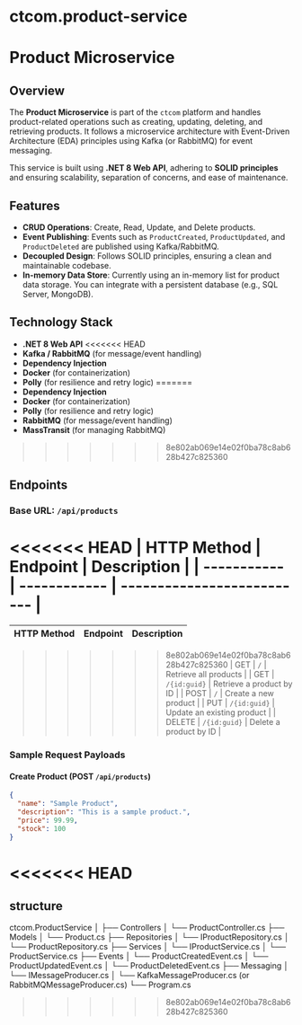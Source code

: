 # ctcom.product-service

# Product Microservice

## Overview

The **Product Microservice** is part of the `ctcom` platform and handles product-related operations such as creating, updating, deleting, and retrieving products. It follows a microservice architecture with Event-Driven Architecture (EDA) principles using Kafka (or RabbitMQ) for event messaging.

This service is built using **.NET 8 Web API**, adhering to **SOLID principles** and ensuring scalability, separation of concerns, and ease of maintenance.

## Features

- **CRUD Operations**: Create, Read, Update, and Delete products.
- **Event Publishing**: Events such as `ProductCreated`, `ProductUpdated`, and `ProductDeleted` are published using Kafka/RabbitMQ.
- **Decoupled Design**: Follows SOLID principles, ensuring a clean and maintainable codebase.
- **In-memory Data Store**: Currently using an in-memory list for product data storage. You can integrate with a persistent database (e.g., SQL Server, MongoDB).

## Technology Stack

- **.NET 8 Web API**
<<<<<<< HEAD
- **Kafka / RabbitMQ** (for message/event handling)
- **Dependency Injection**
- **Docker** (for containerization)
- **Polly** (for resilience and retry logic)
=======
- **Dependency Injection**
- **Docker** (for containerization)
- **Polly** (for resilience and retry logic)
- **RabbitMQ** (for message/event handling)
- **MassTransit** (for managing RabbitMQ)
>>>>>>> 8e802ab069e14e02f0ba78c8ab628b427c825360

## Endpoints

### Base URL: `/api/products`

<<<<<<< HEAD
| HTTP Method | Endpoint     | Description                |
| ----------- | ------------ | -------------------------- |
=======
| HTTP Method | Endpoint       | Description                |
| ----------- | -------------- | -------------------------- |
>>>>>>> 8e802ab069e14e02f0ba78c8ab628b427c825360
| GET         | `/`          | Retrieve all products      |
| GET         | `/{id:guid}` | Retrieve a product by ID   |
| POST        | `/`          | Create a new product       |
| PUT         | `/{id:guid}` | Update an existing product |
| DELETE      | `/{id:guid}` | Delete a product by ID     |

### Sample Request Payloads

#### Create Product (POST `/api/products`)

```json
{
  "name": "Sample Product",
  "description": "This is a sample product.",
  "price": 99.99,
  "stock": 100
}
```
<<<<<<< HEAD
=======

## structure

ctcom.ProductService
│
├── Controllers
│   └── ProductController.cs
├── Models
│   └── Product.cs
├── Repositories
│   └── IProductRepository.cs
│   └── ProductRepository.cs
├── Services
│   └── IProductService.cs
│   └── ProductService.cs
├── Events
│   └── ProductCreatedEvent.cs
│   └── ProductUpdatedEvent.cs
│   └── ProductDeletedEvent.cs
├── Messaging
│   └── IMessageProducer.cs
│   └── KafkaMessageProducer.cs (or RabbitMQMessageProducer.cs)
└── Program.cs
>>>>>>> 8e802ab069e14e02f0ba78c8ab628b427c825360

